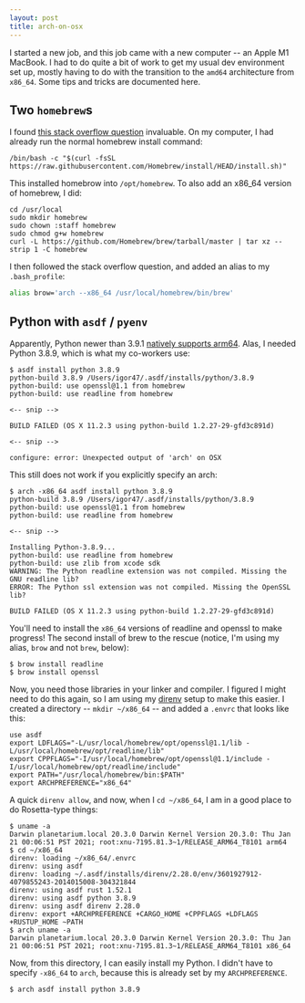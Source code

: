 ```yaml
---
layout: post
title: arch-on-osx
---
```


I started a new job, and this job came with a new computer -- an Apple M1 MacBook.
I had to do quite a bit of work to get my usual dev environment set up, mostly having to do with the transition to the `amd64` architecture from `x86_64`.
Some tips and tricks are documented here.

## Two `homebrew`s

I found [this stack overflow question](https://stackoverflow.com/a/64951025/153995) invaluable.
On my computer, I had already run the normal homebrew install command:

```
/bin/bash -c "$(curl -fsSL https://raw.githubusercontent.com/Homebrew/install/HEAD/install.sh)"
```

This installed homebrow into `/opt/homebrew`.
To also add an x86_64 version of homebrew, I did:

```
cd /usr/local
sudo mkdir homebrew
sudo chown :staff homebrew
sudo chmod g+w homebrew
curl -L https://github.com/Homebrew/brew/tarball/master | tar xz --strip 1 -C homebrew
```

I then followed the stack overflow question, and added an alias to my `.bash_profile`:

```bash
alias brow='arch --x86_64 /usr/local/homebrew/bin/brew'
```

## Python with `asdf` / `pyenv`

Apparently, Python newer than 3.9.1 [natively supports arm64](https://github.com/pyenv/pyenv/issues/1768).
Alas, I needed Python 3.8.9, which is what my co-workers use:

```
$ asdf install python 3.8.9
python-build 3.8.9 /Users/igor47/.asdf/installs/python/3.8.9
python-build: use openssl@1.1 from homebrew
python-build: use readline from homebrew

<-- snip -->

BUILD FAILED (OS X 11.2.3 using python-build 1.2.27-29-gfd3c891d)

<-- snip -->

configure: error: Unexpected output of 'arch' on OSX
```

This still does not work if you explicitly specify an arch:

```
$ arch -x86_64 asdf install python 3.8.9
python-build 3.8.9 /Users/igor47/.asdf/installs/python/3.8.9
python-build: use openssl@1.1 from homebrew
python-build: use readline from homebrew

<-- snip -->

Installing Python-3.8.9...
python-build: use readline from homebrew
python-build: use zlib from xcode sdk
WARNING: The Python readline extension was not compiled. Missing the GNU readline lib?
ERROR: The Python ssl extension was not compiled. Missing the OpenSSL lib?

BUILD FAILED (OS X 11.2.3 using python-build 1.2.27-29-gfd3c891d)
```

You'll need to install the `x86_64` versions of readline and openssl to make progress!
The second install of brew to the rescue (notice, I'm using my alias, `brow` and not `brew`, below):

```
$ brow install readline
$ brow install openssl
```

Now, you need those libraries in your linker and compiler.
I figured I might need to do this again, so I am using my [direnv](https://github.com/asdf-community/asdf-direnv) setup to make this easier.
I created a directory -- `mkdir ~/x86_64` -- and added a `.envrc` that looks like this:

```
use asdf
export LDFLAGS="-L/usr/local/homebrew/opt/openssl@1.1/lib -L/usr/local/homebrew/opt/readline/lib"
export CPPFLAGS="-I/usr/local/homebrew/opt/openssl@1.1/include -I/usr/local/homebrew/opt/readline/include"
export PATH="/usr/local/homebrew/bin:$PATH"
export ARCHPREFERENCE="x86_64"
```

A quick `direnv allow`, and now, when I `cd ~/x86_64`, I am in a good place to do Rosetta-type things:

```
$ uname -a
Darwin planetarium.local 20.3.0 Darwin Kernel Version 20.3.0: Thu Jan 21 00:06:51 PST 2021; root:xnu-7195.81.3~1/RELEASE_ARM64_T8101 arm64
$ cd ~/x86_64
direnv: loading ~/x86_64/.envrc
direnv: using asdf
direnv: loading ~/.asdf/installs/direnv/2.28.0/env/3601927912-4079855243-2014015008-304321844
direnv: using asdf rust 1.52.1
direnv: using asdf python 3.8.9
direnv: using asdf direnv 2.28.0
direnv: export +ARCHPREFERENCE +CARGO_HOME +CPPFLAGS +LDFLAGS +RUSTUP_HOME ~PATH
$ arch uname -a
Darwin planetarium.local 20.3.0 Darwin Kernel Version 20.3.0: Thu Jan 21 00:06:51 PST 2021; root:xnu-7195.81.3~1/RELEASE_ARM64_T8101 x86_64
```

Now, from this directory, I can easily install my Python.
I didn't have to specify `-x86_64` to `arch`, because this is already set by my `ARCHPREFERENCE`.

```
$ arch asdf install python 3.8.9
```
